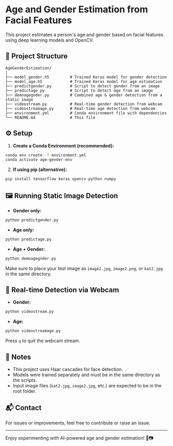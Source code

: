 
# Age and Gender Estimation from Facial Features

This project estimates a person's age and gender based on facial features using deep learning models and OpenCV.

## 📁 Project Structure

```
AgeGenderEstimation/
│
├── model_gender.h5         # Trained Keras model for gender detection
├── model_age.h5            # Trained Keras model for age estimation
├── predictgender.py        # Script to detect gender from an image
├── predictage.py           # Script to detect age from an image
├── demoagegnder.py         # Combined age & gender detection from a static image
├── videostream.py          # Real-time gender detection from webcam
├── videostreamage.py       # Real-time age detection from webcam
├── environment.yml         # Conda environment file with dependencies
└── README.md               # This file
```

## ⚙️ Setup

1. **Create a Conda Environment (recommended):**
```bash
conda env create -f environment.yml
conda activate age-gender-env
```

2. **If using pip (alternative):**
```bash
pip install tensorflow keras opencv-python numpy
```

## 🖼️ Running Static Image Detection

- **Gender only:**
```bash
python predictgender.py
```

- **Age only:**
```bash
python predictage.py
```

- **Age + Gender:**
```bash
python demoagegnder.py
```

Make sure to place your test image as `image2.jpg`, `image2.png`, or `kat2.jpg` in the same directory.

## 🎥 Real-time Detection via Webcam

- **Gender:**
```bash
python videostream.py
```

- **Age:**
```bash
python videostreamage.py
```

Press `q` to quit the webcam stream.

## 📌 Notes

- This project uses Haar cascades for face detection.
- Models were trained separately and must be in the same directory as the scripts.
- Input image files (`kat2.jpg`, `image2.jpg`, etc.) are expected to be in the root folder.

## 📬 Contact

For issues or improvements, feel free to contribute or raise an issue.

---

Enjoy experimenting with AI-powered age and gender estimation! 🧠📷
